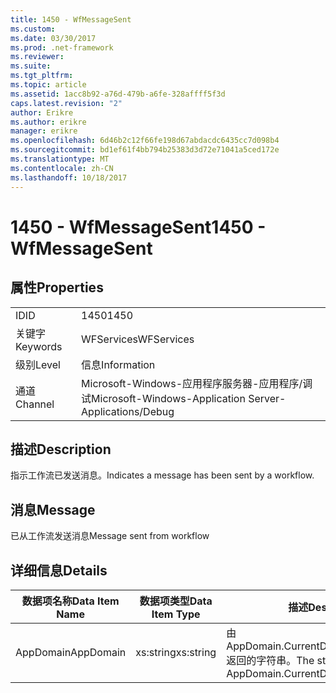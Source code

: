 ```yaml
---
title: 1450 - WfMessageSent
ms.custom: 
ms.date: 03/30/2017
ms.prod: .net-framework
ms.reviewer: 
ms.suite: 
ms.tgt_pltfrm: 
ms.topic: article
ms.assetid: 1acc8b92-a76d-479b-a6fe-328affff5f3d
caps.latest.revision: "2"
author: Erikre
ms.author: erikre
manager: erikre
ms.openlocfilehash: 6d46b2c12f66fe198d67abdacdc6435cc7d098b4
ms.sourcegitcommit: bd1ef61f4bb794b25383d3d72e71041a5ced172e
ms.translationtype: MT
ms.contentlocale: zh-CN
ms.lasthandoff: 10/18/2017
---
```

# <a name="1450---wfmessagesent"></a><span data-ttu-id="ee86f-102">1450 - WfMessageSent</span><span class="sxs-lookup"><span data-stu-id="ee86f-102">1450 - WfMessageSent</span></span>
## <a name="properties"></a><span data-ttu-id="ee86f-103">属性</span><span class="sxs-lookup"><span data-stu-id="ee86f-103">Properties</span></span>  
  
|||  
|-|-|  
|<span data-ttu-id="ee86f-104">ID</span><span class="sxs-lookup"><span data-stu-id="ee86f-104">ID</span></span>|<span data-ttu-id="ee86f-105">1450</span><span class="sxs-lookup"><span data-stu-id="ee86f-105">1450</span></span>|  
|<span data-ttu-id="ee86f-106">关键字</span><span class="sxs-lookup"><span data-stu-id="ee86f-106">Keywords</span></span>|<span data-ttu-id="ee86f-107">WFServices</span><span class="sxs-lookup"><span data-stu-id="ee86f-107">WFServices</span></span>|  
|<span data-ttu-id="ee86f-108">级别</span><span class="sxs-lookup"><span data-stu-id="ee86f-108">Level</span></span>|<span data-ttu-id="ee86f-109">信息</span><span class="sxs-lookup"><span data-stu-id="ee86f-109">Information</span></span>|  
|<span data-ttu-id="ee86f-110">通道</span><span class="sxs-lookup"><span data-stu-id="ee86f-110">Channel</span></span>|<span data-ttu-id="ee86f-111">Microsoft-Windows-应用程序服务器-应用程序/调试</span><span class="sxs-lookup"><span data-stu-id="ee86f-111">Microsoft-Windows-Application Server-Applications/Debug</span></span>|  
  
## <a name="description"></a><span data-ttu-id="ee86f-112">描述</span><span class="sxs-lookup"><span data-stu-id="ee86f-112">Description</span></span>  
 <span data-ttu-id="ee86f-113">指示工作流已发送消息。</span><span class="sxs-lookup"><span data-stu-id="ee86f-113">Indicates a message has been sent by a workflow.</span></span>  
  
## <a name="message"></a><span data-ttu-id="ee86f-114">消息</span><span class="sxs-lookup"><span data-stu-id="ee86f-114">Message</span></span>  
 <span data-ttu-id="ee86f-115">已从工作流发送消息</span><span class="sxs-lookup"><span data-stu-id="ee86f-115">Message sent from workflow</span></span>  
  
## <a name="details"></a><span data-ttu-id="ee86f-116">详细信息</span><span class="sxs-lookup"><span data-stu-id="ee86f-116">Details</span></span>  
  
|<span data-ttu-id="ee86f-117">数据项名称</span><span class="sxs-lookup"><span data-stu-id="ee86f-117">Data Item Name</span></span>|<span data-ttu-id="ee86f-118">数据项类型</span><span class="sxs-lookup"><span data-stu-id="ee86f-118">Data Item Type</span></span>|<span data-ttu-id="ee86f-119">描述</span><span class="sxs-lookup"><span data-stu-id="ee86f-119">Description</span></span>|  
|--------------------|--------------------|-----------------|  
|<span data-ttu-id="ee86f-120">AppDomain</span><span class="sxs-lookup"><span data-stu-id="ee86f-120">AppDomain</span></span>|<span data-ttu-id="ee86f-121">xs:string</span><span class="sxs-lookup"><span data-stu-id="ee86f-121">xs:string</span></span>|<span data-ttu-id="ee86f-122">由 AppDomain.CurrentDomain.FriendlyName 返回的字符串。</span><span class="sxs-lookup"><span data-stu-id="ee86f-122">The string returned by AppDomain.CurrentDomain.FriendlyName.</span></span>|
